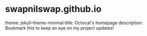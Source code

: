 # swapnilswap.github.io
theme: jekyll-theme-minimal
title: Octocat's homepage
description: Bookmark this to keep an eye on my project updates!
